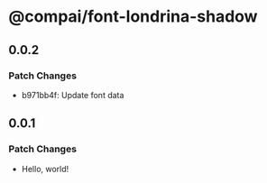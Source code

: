 # @compai/font-londrina-shadow

## 0.0.2

### Patch Changes

- b971bb4f: Update font data

## 0.0.1

### Patch Changes

- Hello, world!
